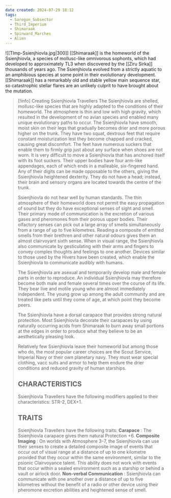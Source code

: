 ```yaml
---
date created: 2024-07-29 18:12
tags:
  - Saregon_Subsector
  - Third_Imperium
  - Shimaraak
  - Spinward_Marches
  - Alien
---
```

![[TImp-Ssienjhiovla.jpg|300]]
[[Shimaraak]] is the homeworld of the Ssienjhiovla, a species of mollusc-like omnivorous sophonts, which had developed to approximately TL3 when discovered by the [[Ziru Sirka]] thousands of years ago. The Ssienjhiovla evolved from a strictly aquatic to an amphibious species at some point in their evolutionary development. [[Shimaraak]] has a remarkably old and stable yellow main sequence star, so catastrophic stellar flares are an unlikely culprit to have brought about the mutation.

> [!info]  Creating Ssienjhiovla Travellers
> The Ssienjhiovla are shelled, mollusc-like species that are highly adapted to the conditions of their homeworld. The atmosphere is thin and low with high gravity, which resulted in the development of no avian species and enabled many unique evolutionary paths to occur. The Ssienjhiovla have smooth, moist skin on their legs that gradually becomes drier and more porous higher on the trunk. They have two squat, dextrous feet that require constant moisturization lest they become chapped and cracked, causing great discomfort. The feet have numerous suckers that enable them to firmly grip just about any surface when shoes are not worn. It is very difficult to move a Ssienjhiovla that has anchored itself with its foot suckers. Their upper bodies have four arm-like appendages, each of which ends in a malleable, six-fingered hand. Any of their digits can be made opposable to the others, giving the Ssienjhiovla heightened dexterity. They do not have a head; instead, their brain and sensory organs are located towards the centre of the trunk.
>
> Ssienjhiovla do not hear well by human standards. The thin atmosphere of their homeworld does not permit the easy propagation of sound but they do have exceptional senses of sight and smell. Their primary mode of communication is the excretion of various gases and pheromones from their porous upper bodies. Their olfactory senses can pick out a large array of smells simultaneously from a range of up to five kilometres. Reading a composite of emitted smells from their brethren and other natural odours gives them an almost clairvoyant sixth sense. When in visual range, the Ssienjhiovla also communicate by gesticulating with their arms and fingers to convey complex thoughts and feelings to one another. Devices similar to those used by the Hivers have been created, which enable the Ssienjhiovla to communicate audibly with humans.
>
> The Ssienjhiovla are asexual and temporarily develop male and female parts in order to reproduce. An individual Ssienjhiovla may therefore become both male and female several  times over the course of its life. They bear live and motile young who are almost immediately independent. The young grow up among the adult community and are treated like pets until they come of age, at which point they become peers.
>
> The Ssienjhiovla have a dorsal carapace that provides strong natural protection. Most Ssienjhiovla decorate their carapaces by using naturally occurring acids from Shimaraak to burn away small portions at the edges in order to produce what they believe to be an aesthetically pleasing look.
>
> Relatively few Ssienjhiovla leave their homeworld but among those who do, the most popular career choices are the Scout Service, Imperial Navy or their own planetary navy. They must wear special clothing, vacc suits and armor to help them endure the drier conditions and reduced gravity of human starships.
>
> ## CHARACTERISTICS
>
> Ssienjhiovla Travellers have the following modifiers applied to their characteristics: STR-2, DEX+1.
>
> ## TRAITS
>
> Ssienjhiovla Travellers have the following traits:
> **Carapace** : The Ssienjhiovla carapace gives them natural Protection +6.
> **Composite Imaging** : On worlds with Atmosphere 3–7, the Ssienjhiovla can use their senses to create a detailed composite image of events that occur out of visual range at a distance of up to one kilometre provided that they occur within the same environment, similar to the psionic Clairvoyance talent. This ability does not work with events that occur within a sealed environment such as a starship or behind a vault or airlock door.
> **Non-verbal Communication** : Ssienjhiovla can communicate with one another over a distance of up to five kilometres without the benefit of a radio or other device using their pheromone excretion abilities and heightened sense of smell.
